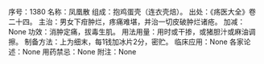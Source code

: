 序号：1380
名称：凤凰散
组成：抱鸡蛋壳（连衣壳焙）。
出处：《疡医大全》卷二十四。
主治：男女下疳肿烂，疼痛难堪，并治一切皮破肿烂诸疮。
加减：None
功效：消肿定痛，拔毒生肌。
用法用量：用时或干掺，或猪胆汁或麻油调擦。
制备方法：上为细末，每1钱加冰片2分，密贮。
临床应用：None
各家论述：None
用药禁忌：None
附注：None
